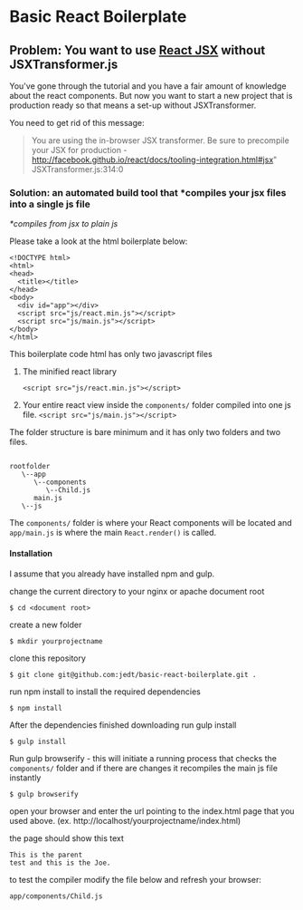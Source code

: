 Basic React Boilerplate
====================

Problem: You want to use [React JSX](http://facebook.github.io/react) without JSXTransformer.js
---------------------

You've gone through the tutorial and you have a fair amount of knowledge about the react components. But now you want to start a new project that is production ready so that means a set-up without JSXTransformer. 

You need to get rid of this message:

> You are using the in-browser JSX transformer. Be sure to precompile your JSX for production - http://facebook.github.io/react/docs/tooling-integration.html#jsx" JSXTransformer.js:314:0

### Solution: an automated build tool that *compiles your jsx files into a single js file

<i>*compiles from jsx to plain js</i>

Please take a look at the html boilerplate below:

```
<!DOCTYPE html>
<html>
<head>
  <title></title>
</head>
<body>
  <div id="app"></div>
  <script src="js/react.min.js"></script>
  <script src="js/main.js"></script>
</body>
</html>
```

This boilerplate code html has only two javascript files 

1. The minified react library 

	```<script src="js/react.min.js"></script>```
2. Your entire react view inside the ```components/``` folder compiled into one js file.
	```<script src="js/main.js"></script>```

The folder structure is bare minimum and it has only two folders and two files.

```

rootfolder
   \--app
      \--components
         \--Child.js
      main.js
   \--js

```
The ```components/``` folder is where your React components will be located and ```app/main.js``` is where the main ```React.render()``` is called.

#### Installation
I assume that you already have installed npm and gulp. 

change the current directory to your nginx or apache document root

```$ cd <document root>``` 

create a new folder

```$ mkdir yourprojectname ```

clone this repository

```$ git clone git@github.com:jedt/basic-react-boilerplate.git .```

run npm install to install the required dependencies

```$ npm install```

After the dependencies finished downloading run gulp install

```$ gulp install```

Run gulp browserify - this will initiate a running process that checks the `components/` folder and if there are changes it recompiles the main js file instantly

```$ gulp browserify```

open your browser and enter the url pointing to the index.html page that you used above. (ex. http://localhost/yourprojectname/index.html)

the page should show this text

```
This is the parent
test and this is the Joe.
```

to test the compiler modify the file below and refresh your browser:

```app/components/Child.js```

